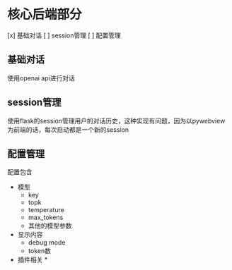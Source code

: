 # 核心后端部分

[x] 基础对话
[ ] session管理
[ ] 配置管理

## 基础对话

使用openai api进行对话

## session管理

使用flask的session管理用户的对话历史，这种实现有问题，因为以pywebview为前端的话，每次启动都是一个新的session

## 配置管理

配置包含

* 模型
  * key
  * topk
  * temperature
  * max_tokens
  * 其他的模型参数
* 显示内容
  * debug mode
  * token数
* 插件相关
  * 